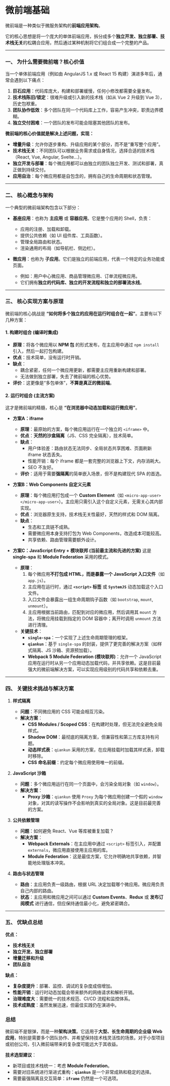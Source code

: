 # 微前端基础

微前端是一种类似于微服务架构的**前端应用架构**。

它的核心思想是将一个庞大的单体前端应用，拆分成多个**独立开发、独立部署、技术栈无关**的松耦合应用，然后通过某种机制将它们组合成一个完整的产品。

---

### 一、 为什么需要微前端？核心价值

当一个单体前端应用（例如由 AngularJS 1.x 或 React 15 构建）演进多年后，通常会遇到以下痛点：

1.  **巨石应用**：代码库庞大，构建和部署缓慢，任何小修改都需要全量发布。
2.  **技术栈陈旧/锁定**：很难升级或引入新的技术栈（如从 Vue 2 升级到 Vue 3），历史包袱重。
3.  **团队协作低效**：多个团队在同一个代码库上工作，容易产生冲突，职责边界模糊。
4.  **独立交付困难**：一个团队的发布可能会阻塞其他团队的发布。

**微前端的核心价值就是解决上述问题，实现：**
*   **增量升级**：允许你逐步重构、升级应用的某个部分，而不是“重写整个应用”。
*   **技术栈无关**：不同团队可以根据业务需求或自身情况，选择合适的技术栈（React, Vue, Angular, Svelte...）。
*   **独立开发与部署**：每个微应用都可以由独立的团队独立开发、测试和部署，真正做到持续交付。
*   **应用自治**：每个微应用都是自包含的，拥有自己的生命周期和状态管理。

---

### 二、 核心概念与架构

一个典型的微前端架构包含以下部分：

*   **基座应用**：也称为 **主应用** 或 **容器应用**。它是整个应用的 Shell，负责：
    *   应用的注册、加载和卸载。
    *   提供公共依赖（如 UI 组件库、工具函数）。
    *   管理全局路由和状态。
    *   渲染通用的布局（如导航栏、侧边栏）。

*   **微应用**：也称为 **子应用**。它们是独立的前端应用，代表一个特定的业务功能或页面。
    *   例如：用户中心微应用、商品管理微应用、订单流程微应用。
    *   它们拥有**独立的代码库、独立的开发流程和独立的部署流水线**。

---

### 三、 核心实现方案与原理

微前端的核心挑战是 **“如何将多个独立的应用在运行时组合在一起”**。主要有以下几种方案：

#### 1. 构建时组合 (编译时集成)

*   **原理**：将各个微应用以 **NPM 包** 的形式发布，在主应用中通过 `npm install` 引入，然后一起打包构建。
*   **优点**：技术简单，没有运行时开销。
*   **缺点**：
    *   耦合紧密，任何一个微应用更新，都需要主应用重新构建和部署。
    *   无法做到独立部署，失去了微前端的核心优势。
*   **评价**：这更像是“多包单体”，**不算是真正的微前端**。

#### 2. 运行时组合 (主流方案)

这才是微前端的精髓，核心是 **“在浏览器中动态加载和运行微应用”**。

*   **方案A：iframe**
    *   **原理**：最原始的方案，每个微应用运行在一个独立的 `<iframe>` 中。
    *   **优点**：**天然的沙盒隔离**（JS、CSS 完全隔离），技术简单。
    *   **缺点**：
        *   用户体验差：路由状态无法同步、全局状态共享困难、页面刷新 iframe 状态丢失。
        *   性能开销：每个 iframe 都是一套完整的浏览器上下文，内存消耗大。
        *   SEO 不友好。
    *   **评价**：适用于需要**强隔离**的简单嵌入场景，但不是构建现代 SPA 的首选。

*   **方案B：Web Components 自定义元素**
    *   **原理**：每个微应用打包成一个 **Custom Element**（如 `<micro-app-user></micro-app-user>`）。主应用只需引入这个自定义元素，无需关心其内部实现。
    *   **优点**：浏览器原生支持，技术栈无关性最好，天然的样式和 DOM 隔离。
    *   **缺点**：
        *   生态和工具链不成熟。
        *   需要微应用本身支持打包为 Web Components，改造成本可能较高。
        *   共享依赖、路由管理需要额外设计。

*   **方案C：JavaScript Entry + 模块联邦 (当前最主流和先进的方案)**
    这是 **single-spa** 和 **Module Federation** 采用的模式。
    *   **原理**：
        1.  每个微应用**不打包成 HTML，而是暴露一个 JavaScript 入口文件**（如 `app.js`）。
        2.  主应用在运行时，通过 **`<script>` 标签** 或 **`SystemJS`** 动态加载这个入口文件。
        3.  入口文件会暴露出一组生命周期钩子函数（如 `bootstrap`, `mount`, `unmount`）。
        4.  主应用根据当前路由，匹配到对应的微应用，然后调用其 `mount` 方法，将微应用挂载到指定的 DOM 容器中；离开时调用 `unmount` 方法进行清理。
    *   **关键技术**：
        *   **`single-spa`**：一个实现了上述生命周期管理的框架。
        *   **`qiankun`**：基于 `single-spa` 的封装，提供了更完善的解决方案（如样式隔离、JS 沙箱、资源预加载）。
        *   **Webpack 5 Module Federation (模块联邦)**：允许一个 JavaScript 应用在运行时从另一个应用动态加载代码，并共享依赖。这是目前最强大的微前端解决方案，可以实现应用级别的代码共享和依赖去重。

---

### 四、 关键技术挑战与解决方案

1.  **样式隔离**
    *   **问题**：不同微应用的 CSS 可能会相互污染。
    *   **解决方案**：
        *   **CSS Modules / Scoped CSS**：在构建时处理，但无法完全避免全局样式。
        *   **Shadow DOM**：最彻底的隔离方案，但兼容性和第三方库支持有问题。
        *   **动态样式表**：`qiankun` 采用的方案，在应用挂载时加载其样式表，卸载时移除。
        *   **CSS 命名前缀**：约定每个微应用使用唯一的前缀。

2.  **JavaScript 沙箱**
    *   **问题**：多个微应用运行在同一个页面中，会污染全局对象（如 `window`）。
    *   **解决方案**：
        *   **Proxy 沙箱**：`qiankun` 使用 `Proxy` 为每个微应用创建一个假的 `window` 对象，对其的读写操作不会影响到真实的全局对象。这是目前最完善的方案。

3.  **公共依赖管理**
    *   **问题**：如何避免 React、Vue 等库被重复加载？
    *   **解决方案**：
        *   **Webpack Externals**：在主应用中通过 `<script>` 标签引入，并配置 `externals`，微应用直接使用主应用的库。
        *   **Module Federation**：这是最佳方案，它允许明确地共享依赖，并智能地处理版本冲突。

4.  **路由与状态管理**
    *   **路由**：主应用负责一级路由，根据 URL 决定加载哪个微应用。微应用负责自己内部的路由。
    *   **状态**：主应用和微应用之间可以通过 **Custom Events**、**Redux** 或 **发布订阅模式** 进行通信，但应保持通信最小化，避免紧密耦合。

---

### 五、 优缺点总结

**优点：**
*   **技术栈无关**
*   **独立开发、独立部署**
*   **增量迁移和升级**
*   **团队自治**

**缺点：**
*   **复杂度提升**：部署、监控、调试的复杂度成倍增加。
*   **性能开销**：运行时动态加载会带来额外的网络请求和解析开销。
*   **治理难度大**：需要统一的技术规范、CI/CD 流程和监控体系。
*   **技术成熟度**：虽然发展迅速，但最佳实践仍在演进中。

### 总结

微前端不是银弹，而是一种**架构决策**。它适用于**大型、长生命周期的企业级 Web 应用**，特别是需要多个团队协作、并希望保持技术栈灵活性的场景。对于小型项目或初创公司，引入微前端带来的复杂度可能远大于其收益。

**技术选型建议**：
*   新项目或技术栈统一：考虑 **Module Federation**。
*   需要对旧系统进行渐进式重构：**`qiankun`** 是一个非常成熟和稳定的选择。
*   需要最强隔离且交互简单：**`iframe`** 仍然是一个可选项。
